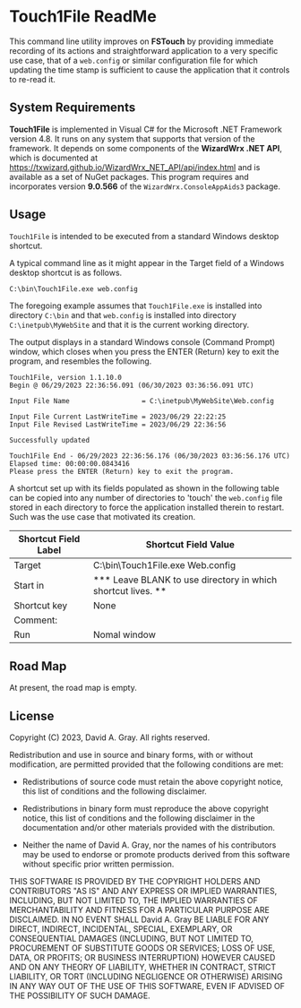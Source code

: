 # Touch1File ReadMe

This command line utility improves on **FSTouch** by providing immediate recording
of its actions and straightforward application to a very specific use case, that
of a `web.config` or similar configuration file for which updating the time stamp
is sufficient to cause the application that it controls to re-read it.

## System Requirements

**Touch1File** is implemented in Visual C# for the Microsoft .NET Framework version 4.8.
It runs on any system that supports that version of the framework. It depends on some
components of the **WizardWrx .NET API**, which is documented at https://txwizard.github.io/WizardWrx_NET_API/api/index.html
and is available as a set of NuGet packages. This program requires and incorporates
version **9.0.566** of the `WizardWrx.ConsoleAppAids3` package.

## Usage

`Touch1File` is intended to be executed from a standard Windows desktop shortcut.

A typical command line as it might appear in the Target field of a Windows desktop
shortcut is as follows.

    C:\bin\Touch1File.exe web.config

The foregoing example assumes that `Touch1File.exe` is installed into directory
`C:\bin` and that `web.config` is installed into directory `C:\inetpub\MyWebSite`
and that it is the current working directory.

The output displays in a standard Windows console (Command Prompt) window, which
closes when you press the ENTER (Return) key to exit the program, and resembles
the following.

    Touch1File, version 1.1.10.0
    Begin @ 06/29/2023 22:36:56.091 (06/30/2023 03:36:56.091 UTC)

    Input File Name                  = C:\inetpub\MyWebSite\Web.config

    Input File Current LastWriteTime = 2023/06/29 22:22:25
    Input File Revised LastWriteTime = 2023/06/29 22:36:56

    Successfully updated

    Touch1File End - 06/29/2023 22:36:56.176 (06/30/2023 03:36:56.176 UTC)
    Elapsed time: 00:00:00.0843416
    Please press the ENTER (Return) key to exit the program.

A shortcut set up with its fields populated as shown in the following table can be
copied into any number of directories to 'touch' the `web.config` file stored in each
directory to force the application installed therein to restart. Such was the use case
that motivated its creation.

|Shortcut Field Label|Shortcut Field Value                                        |
|--------------------|------------------------------------------------------------|
|Target              |C:\bin\Touch1File.exe Web.config                            |
|Start in            |*** Leave BLANK to use directory in which shortcut lives. **|
|Shortcut key        |None                                                        |
|Comment:            |                                                            |
|Run                 |Nomal window                                                |

## Road Map

At present, the road map is empty.

## License

Copyright (C) 2023, David A. Gray.
All rights reserved.

Redistribution and use in source and binary forms, with or without modification,
are permitted provided that the following conditions are met:

* Redistributions of source code must retain the above copyright notice, this list of conditions and the following disclaimer.

* Redistributions in binary form must reproduce the above copyright notice, this list of conditions and the following disclaimer in the documentation and/or other materials provided with the distribution.

* Neither the name of David A. Gray, nor the names of his contributors may be used to endorse or promote products derived from this software without specific prior written permission.

THIS SOFTWARE IS PROVIDED BY THE COPYRIGHT HOLDERS AND CONTRIBUTORS "AS IS" AND
ANY EXPRESS OR IMPLIED WARRANTIES, INCLUDING, BUT NOT LIMITED TO, THE IMPLIED
WARRANTIES OF MERCHANTABILITY AND FITNESS FOR A PARTICULAR PURPOSE ARE DISCLAIMED.
IN NO EVENT SHALL David A. Gray BE LIABLE FOR ANY DIRECT, INDIRECT, INCIDENTAL,
SPECIAL, EXEMPLARY, OR CONSEQUENTIAL DAMAGES (INCLUDING, BUT NOT LIMITED TO,
PROCUREMENT OF SUBSTITUTE GOODS OR SERVICES; LOSS OF USE, DATA, OR PROFITS; OR
BUSINESS INTERRUPTION) HOWEVER CAUSED AND ON ANY THEORY OF LIABILITY, WHETHER IN
CONTRACT, STRICT LIABILITY, OR TORT (INCLUDING NEGLIGENCE OR OTHERWISE) ARISING
IN ANY WAY OUT OF THE USE OF THIS SOFTWARE, EVEN IF ADVISED OF THE POSSIBILITY
OF SUCH DAMAGE.